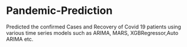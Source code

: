# Pandemic-Prediction
Predicted the confirmed Cases and Recovery of Covid 19 patients using various time series models such as ARIMA, MARS, XGBRegressor,Auto ARIMA etc.
